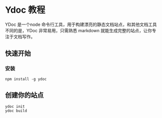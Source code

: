 # Ydoc 教程
YDoc 是一个node 命令行工具，用于构建漂亮的静态文档站点，和其他文档工具不同的是，YDoc 非常易用，只需熟悉 markdown 就能生成完整的站点，让你专注于文档写作。

## 快速开始

### 安装
```
npm install -g ydoc
```

## 创建你的站点
```
ydoc init
ydoc build
```

